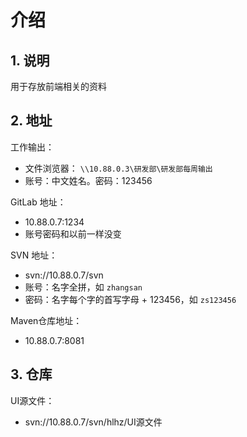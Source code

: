 # 介绍

## 1. 说明

用于存放前端相关的资料

## 2. 地址

工作输出：

* 文件浏览器： `\\10.88.0.3\研发部\研发部每周输出`
* 账号：中文姓名。密码：123456

GitLab 地址：

* 10.88.0.7:1234 
* 账号密码和以前一样没变

SVN 地址： 

* svn://10.88.0.7/svn   
* 账号：名字全拼，如 `zhangsan`
* 密码：名字每个字的首写字母 + 123456，如 `zs123456`

Maven仓库地址：

* 10.88.0.7:8081

## 3. 仓库

UI源文件：

* svn://10.88.0.7/svn/hlhz/UI源文件